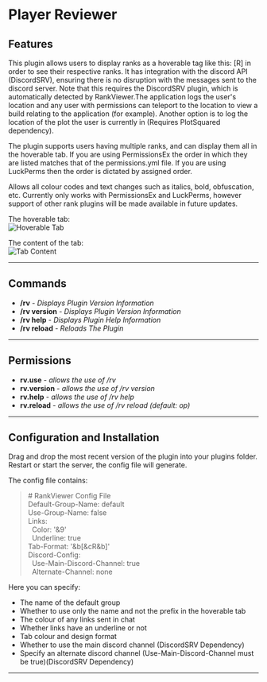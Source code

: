 # Player Reviewer

## Features
This plugin allows users to display ranks as a hoverable tag like this: [R] in order to see their respective ranks. It has integration with the discord API (DiscordSRV), ensuring there is no disruption with the messages sent to the discord server. Note that this requires the DiscordSRV plugin, which is automatically detected by RankViewer.The application logs the user's location and any user with permissions can teleport to the location to view a build relating to the application (for example). Another option is to log the location of the plot the user is currently in (Requires PlotSquared dependency).

The plugin supports users having multiple ranks, and can display them all in the hoverable tab. If you are using PermissionsEx the order in which they are listed matches that of the permissions.yml file. If you are using LuckPerms then the order is dictated by assigned order.

Allows all colour codes and text changes such as italics, bold, obfuscation, etc. Currently only works with PermissionsEx and LuckPerms, however support of other rank plugins will be made available in future updates.

The hoverable tab:\
![Hoverable Tab](https://preview.ibb.co/mPQ7zK/example_rv1.png)

The content of the tab:\
![Tab Content](https://preview.ibb.co/bJZBRz/example_rv2.png)

---

## Commands

* **/rv** - *Displays Plugin Version Information*
* **/rv version** - *Displays Plugin Version Information*
* **/rv help** - *Displays Plugin Help Information*
* **/rv reload** - *Reloads The Plugin*


---

## Permissions

* **rv.use** - *allows the use of /rv*
* **rv.version** - *allows the use of /rv version*
* **rv.help** - *allows the use of /rv help*
* **rv.reload** - *allows the use of /rv reload (default: op)*


---

## Configuration and Installation

Drag and drop the most recent version of the plugin into your plugins folder. Restart or start the server, the config file will generate.

The config file contains:

> \# RankViewer Config File\
> Default-Group-Name: default\
> Use-Group-Name: false\
> Links:\
> &nbsp;&nbsp;Color: '\&9'\
> &nbsp;&nbsp;Underline: true\
> Tab-Format: '\&b\[\&cR\&b\]'\
> Discord-Config:\
> &nbsp;&nbsp;Use-Main-Discord-Channel: true\
 >&nbsp;&nbsp;Alternate-Channel: none

Here you can specify:
* The name of the default group
* Whether to use only the name and not the prefix in the hoverable tab
* The colour of any links sent in chat
* Whether links have an underline or not
* Tab colour and design format
* Whether to use the main discord channel (DiscordSRV Dependency)
* Specify an alternate discord channel (Use-Main-Discord-Channel must be true)(DiscordSRV Dependency)

---